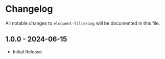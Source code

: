 # Changelog

All notable changes to `eloquent-filtering` will be documented in this file.

## 1.0.0 - 2024-06-15
- Initial Release
